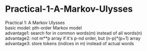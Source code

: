 # Practical-1-A-Markov-Ulysses
Practical 1: A Markov Ulysses<br>
basic model: pth-order Markov model <br>
advantage1: search for in common words(m) instead of all words(n)<br>
advantage2: not m**p array if it's p-nd order, but (n-p)*(p+1) array <br>
advantage3: store tokens (indices in m) instead of actual words<br>
